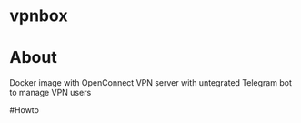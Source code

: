 # vpnbox

# About
Docker image with OpenConnect VPN server with untegrated Telegram bot to manage VPN users

#Howto